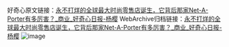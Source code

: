 好奇心原文链接：[永不打烊的全球最大时尚零售店诞生，它背后那家Net-A-Porter有多厉害？_商业_好奇心日报-杨樱](https://www.qdaily.com/articles/4660.html)
WebArchive归档链接：[永不打烊的全球最大时尚零售店诞生，它背后那家Net-A-Porter有多厉害？_商业_好奇心日报-杨樱](http://web.archive.org/web/20160912192153/http://www.qdaily.com:80/articles/4660.html)
![image](http://ww3.sinaimg.cn/large/007d5XDply1g3w5o955kxj30u08ry7wi)